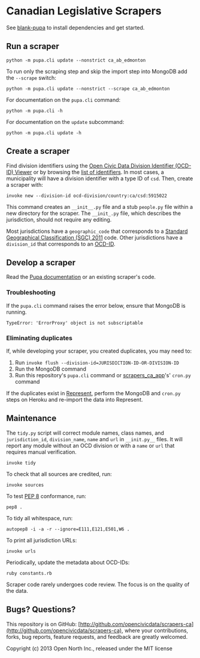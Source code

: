 # Canadian Legislative Scrapers

See [blank-pupa](https://github.com/opennorth/blank-pupa) to install dependencies and get started.

## Run a scraper

    python -m pupa.cli update --nonstrict ca_ab_edmonton

To run only the scraping step and skip the import step into MongoDB add the `--scrape` switch:

    python -m pupa.cli update --nonstrict --scrape ca_ab_edmonton

For documentation on the `pupa.cli` command:

    python -m pupa.cli -h

For documentation on the `update` subcommand:

    python -m pupa.cli update -h

## Create a scraper

Find division identifiers using the [Open Civic Data Division Identifier (OCD-ID) Viewer](http://opennorth.github.io/ocd-id-viewer/) or by browsing the [list of identifiers](https://github.com/opencivicdata/ocd-division-ids/blob/master/identifiers/country-ca.csv). In most cases, a municipality will have a division identifier with a type ID of `csd`. Then, create a scraper with:

    invoke new --division-id ocd-division/country:ca/csd:5915022

This command creates an `__init__.py` file and a stub `people.py` file within a new directory for the scraper. The `__init_.py` file, which describes the jurisdiction, should not require any editing.

Most jurisdictions have a `geographic_code` that corresponds to a [Standard Geographical Classification (SGC) 2011](http://www.statcan.gc.ca/subjects-sujets/standard-norme/sgc-cgt/2011/sgc-cgt-intro-eng.htm) code. Other jurisdictions have a `division_id` that corresponds to an [OCD-ID](https://github.com/opencivicdata/ocd-division-ids).

## Develop a scraper

Read the [Pupa documentation](http://docs.opencivicdata.org/en/latest/scrape/new.html) or an existing scraper's code.

### Troubleshooting

If the `pupa.cli` command raises the error below, ensure that MongoDB is running.

    TypeError: 'ErrorProxy' object is not subscriptable

### Eliminating duplicates

If, while developing your scraper, you created duplicates, you may need to:

1. Run `invoke flush --division-id=JURISDICTION-ID-OR-DIVISION-ID`
1. Run the MongoDB command
1. Run this repository's `pupa.cli` command or [scrapers_ca_app](https://github.com/opennorth/scrapers_ca_app)'s' `cron.py` command

If the duplicates exist in [Represent](http://represent.opennorth.ca/), perform the MongoDB and `cron.py` steps on Heroku and re-import the data into Represent.

## Maintenance

The `tidy.py` script will correct module names, class names, and `jurisdiction_id`, `division_name`, `name` and `url` in `__init.py__` files. It will report any module without an OCD division or with a `name` or `url` that requires manual verification.

    invoke tidy

To check that all sources are credited, run:

    invoke sources

To test [PEP 8](http://www.python.org/dev/peps/pep-0008/) conformance, run:

    pep8 .

To tidy all whitespace, run:

    autopep8 -i -a -r --ignore=E111,E121,E501,W6 .

To print all jurisdiction URLs:

    invoke urls

Periodically, update the metadata about OCD-IDs:

    ruby constants.rb

Scraper code rarely undergoes code review. The focus is on the quality of the data.

## Bugs? Questions?

This repository is on GitHub: [http://github.com/opencivicdata/scrapers-ca](http://github.com/opencivicdata/scrapers-ca), where your contributions, forks, bug reports, feature requests, and feedback are greatly welcomed.

Copyright (c) 2013 Open North Inc., released under the MIT license

